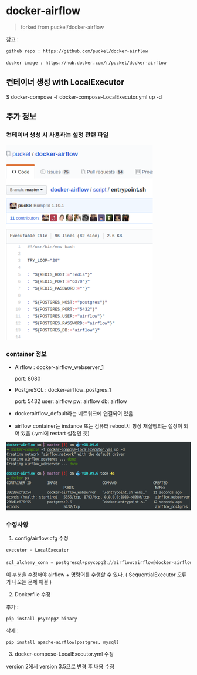 # docker-airflow 

> forked from puckel/docker-airflow

참고 : 

    github repo : https://github.com/puckel/docker-airflow

    docker image : https://hub.docker.com/r/puckel/docker-airflow

## 컨테이너 생성 with LocalExecutor

$ docker-compose -f docker-compose-LocalExecutor.yml up -d

## 추가 정보

### 컨테이너 생성 시 사용하는 설정 관련 파일

<img src="./imgs/airflow_setting.png" width="400px" alt="airflow_setting">

### container 정보

- Airflow : docker-airflow_webserver_1 
  
    port: 8080
  
- PostgreSQL : docker-airflow_postgres_1
  
    port: 5432 user: airflow pw: airflow db: airflow
  
- dockerairflow_default라는 네트워크에 연결되어 있음

- airflow container는 instance 또는 컴퓨터 reboot시 항상 재실행되는 설정이 되어 있음 (.yml에 restart 설정인 듯)

<img src="./imgs/airflow_container.png" width="700px" alt="airflow_container">

### 수정사항

1. config/airflow.cfg 수정

``` python
executor = LocalExecutor

sql_alchemy_conn = postgresql+psycopg2://airflow:airflow@docker-airflow_postgres_1:5432/airflow
```

이 부분을 수정해야 airflow + 명령어를 수행할 수 있다. ( SequentialExecutor 오류가 나오는 문제 해결 )

2. Dockerfile 수정

추가 : 

    pip install psycopg2-binary

삭제 :

    pip install apache-airflow[postgres, mysql]

3. docker-compose-LocalExecutor.yml 수정

version 2에서 version 3.5으로 변경 후 내용 수정